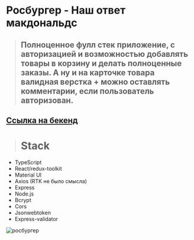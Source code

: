 # Росбургер - Наш ответ макдональдс
> ## Полноценное фулл стек приложение, с авторизацией и возможностью добавлять товары в корзину и делать полноценные заказы. А ну и на карточке товара валидная верстка + можно оставлять комментарии, если пользователь авторизован. 
## [Ссылка на бекенд](https://github.com/MurtazinEduard/auth-backend)

>  # Stack
- TypeScript
- React/redux-toolkit
- Material UI
- Axios (RTK не было смысла)
- Express
- Node.js
- Bcrypt
- Cors
- Jsonwebtoken
- Express-validator

![росбургер](https://user-images.githubusercontent.com/86109245/224830700-f39f85df-6f45-4e5d-bf4d-82d5b55b56bf.jpg)
